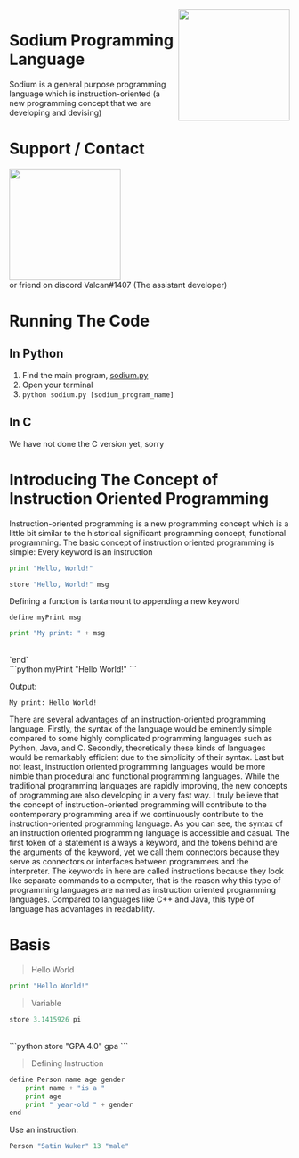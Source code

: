 <img src="https://media.discordapp.net/attachments/896783689176977508/906387936319275018/explosion-14066.png" align="right" width=200 height=200>

# Sodium Programming Language
Sodium is a general purpose programming language which is instruction-oriented (a new programming concept that we are developing and devising)

# Support / Contact
<img src="https://cdn.icon-icons.com/icons2/2108/PNG/512/discord_icon_130958.png" width="200" height="200">
<br>
or friend on discord Valcan#1407 (The assistant developer)

# Running The Code
## In Python
1. Find the main program, [sodium.py](srcpy/sodium.py)
2. Open your terminal
3. `python sodium.py [sodium_program_name]`

## In C
We have not done the C version yet, sorry

# Introducing The Concept of Instruction Oriented Programming
Instruction-oriented programming is a new programming concept which is a little bit similar to the historical significant programming concept, functional programming. The basic concept of instruction oriented programming is simple:
Every keyword is an instruction

```python
print "Hello, World!"
```

```python
store "Hello, World!" msg
```

Defining a function is tantamount to appending a new keyword

`define myPrint msg`
<br>
```python
print "My print: " + msg
```
<br>
`end`
<br>
```python
myPrint "Hello World!"
```

Output:

`My print: Hello World!`

There are several advantages of an instruction-oriented programming language. Firstly, the syntax of the language would be eminently simple compared to some highly complicated programming languages such as Python, Java, and C. Secondly, theoretically these kinds of languages would be remarkably efficient due to the simplicity of their syntax. Last but not least, instruction oriented programming languages would be more nimble than procedural and functional programming languages. While the traditional programming languages are rapidly improving, the new concepts of programming are also developing in a very fast way. I truly believe that the concept of instruction-oriented programming will contribute to the contemporary programming area if we continuously contribute to the instruction-oriented programming language.
	As you can see, the syntax of an instruction oriented programming language is accessible and casual. The first token of a statement is always a keyword, and the tokens behind are the arguments of the keyword, yet we call them connectors because they serve as connectors or interfaces between programmers and the interpreter. The keywords in here are called instructions because they look like separate commands to a computer, that is the reason why this type of programming languages are named as instruction oriented programming languages. Compared to languages like C++ and Java, this type of language has advantages in readability.

# Basis
> Hello World

```python 
print "Hello World!"
```

> Variable

```python
store 3.1415926 pi
```
<br>
```python
store "GPA 4.0" gpa
```

> Defining Instruction

```python
define Person name age gender
    print name + "is a "
    print age
    print " year-old " + gender
end
```

Use an instruction:

```python
Person "Satin Wuker" 13 "male"
```
